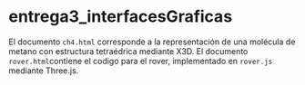 # entrega3_interfacesGraficas

El documento `ch4.html` corresponde a la representación de una molécula de metano con estructura tetraédrica mediante X3D. El documento `rover.html`contiene el codigo para el rover, implementado en `rover.js` mediante Three.js.
